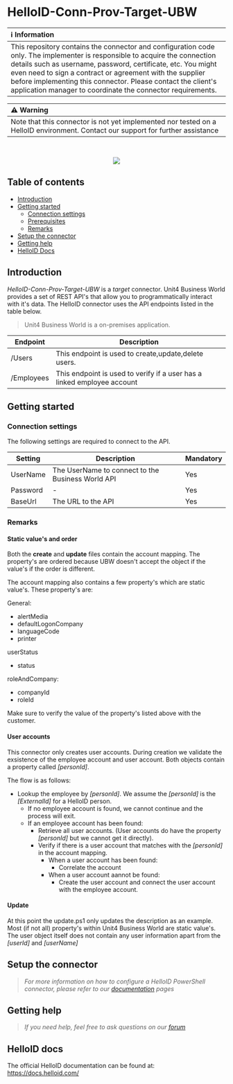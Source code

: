 # HelloID-Conn-Prov-Target-UBW

| :information_source: Information |
|:---------------------------|
| This repository contains the connector and configuration code only. The implementer is responsible to acquire the connection details such as username, password, certificate, etc. You might even need to sign a contract or agreement with the supplier before implementing this connector. Please contact the client's application manager to coordinate the connector requirements.       |

| :warning: Warning |
|:---------------------------|
| Note that this connector is not yet implemented nor tested on a HelloID environment. Contact our support for further assistance       |

<br />

<p align="center">
  <img src="https://www.unit4.com/sites/default/files/images/logo.svg">
</p>

## Table of contents

- [Introduction](#Introduction)
- [Getting started](#Getting-started)
  + [Connection settings](#Connection-settings)
  + [Prerequisites](#Prerequisites)
  + [Remarks](#Remarks)
- [Setup the connector](@Setup-The-Connector)
- [Getting help](#Getting-help)
- [HelloID Docs](#HelloID-docs)

## Introduction

_HelloID-Conn-Prov-Target-UBW_ is a _target_ connector. Unit4 Business World provides a set of REST API's that allow you to programmatically interact with it's data. The HelloID connector uses the API endpoints listed in the table below.

> Unit4 Business World is a on-premises application.

| Endpoint     | Description |
| ------------ | ----------- |
| /Users       | This endpoint is used to create,update,delete users. |
| /Employees   | This endpoint is used to verify if a user has a linked employee account |

## Getting started

### Connection settings

The following settings are required to connect to the API.

| Setting      | Description                        | Mandatory   |
| ------------ | -----------                        | ----------- |
| UserName     | The UserName to connect to the Business World API | Yes         |
| Password     | -                                  | Yes         |
| BaseUrl      | The URL to the API                 | Yes         |

### Remarks

#### Static value's and order

Both the __create__ and __update__ files contain the account mapping. The property's are ordered because UBW doesn't accept the object if the value's if the order is different. 

The account mapping also contains a few property's which are static value's. These property's are:

General:
- alertMedia
- defaultLogonCompany
- languageCode
- printer

userStatus
- status

roleAndCompany:
- companyId
- roleId

Make sure to verify the value of the property's listed above with the customer.

#### User accounts

This connector only creates user accounts. During creation we validate the exsistence of the employee account and user account.
Both objects contain a property called _[personId]_.

The flow is as follows:

-  Lookup the employee by _[personId]_. We assume the _[personId]_ is the _[ExternalId]_ for a HelloID person.
    - If no employee account is found, we cannot continue and the process will exit.
    - If an employee account has been found:
      - Retrieve all user accounts. (User accounts do have the property _[personId]_ but we cannot get it directly).
      - Verify if there is a user account that matches with the _[personId]_ in the account mapping.
        - When a user account has been found:
          - Correlate the account
        - When a user account aannot be found:
          - Create the user account and connect the user account with the employee account.

#### Update

At this point the update.ps1 only updates the description as an example. Most (if not all) property's within Unit4 Business World are static value's.
The user object itself does not contain any user information apart from the _[userId]_ and _[userName]_

## Setup the connector

> _For more information on how to configure a HelloID PowerShell connector, please refer to our [documentation](https://docs.helloid.com/hc/en-us/articles/360012558020-Configure-a-custom-PowerShell-target-system) pages_

## Getting help

> _If you need help, feel free to ask questions on our [forum](https://forum.helloid.com)_

## HelloID docs

The official HelloID documentation can be found at: https://docs.helloid.com/
